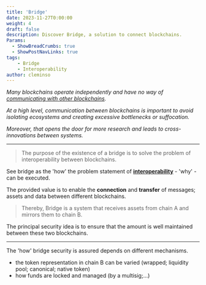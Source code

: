 ```yaml
---
title: 'Bridge'
date: 2023-11-27T0:00:00
weight: 4
draft: false
description: Discover Bridge, a solution to connect blockchains.
Params:
  - ShowBreadCrumbs: true
  - ShowPostNavLinks: true
tags:
    - Bridge
    - Interoperability
author: cleminso
---
```


*Many blockchains operate independently and have no way of [communicating with other blockchains](https://cleminso.xyz/definitions/blockchain-layers/).* 

*At a high level, communication between blockchains is important to avoid isolating ecosystems and creating excessive bottlenecks or suffocation.*

*Moreover, that opens the door for more research and leads to cross-innovations between systems.*

---

> The purpose of the existence of a bridge is to solve the problem of interoperability between blockchains. 

See bridge as the 'how' the problem statement of [**interoperability**](https://cleminso.xyz/definitions/interoperability/) - 'why' - can be executed.

The provided value is to enable the **connection** and **transfer** of messages; assets and data between different blockchains.  

> Thereby, Bridge is a system that receives assets from chain A and mirrors them to chain B. 

The principal security idea is to ensure that the amount is well maintained between these two blockchains.

---

The 'how' bridge security is assured depends on different mechanisms.
- the token representation in chain B can be varied (wrapped; liquidity pool; canonical; native token)
- how funds are locked and managed (by a multisig;…)
